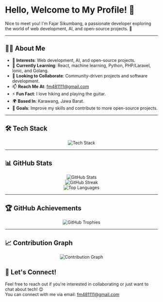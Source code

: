 # Hello, Welcome to My Profile! 👋  
Nice to meet you! I'm Fajar Sikumbang, a passionate developer exploring the world of web development, AI, and open-source projects. 🚀  

---

## 👨‍💻 About Me  
- 👀 **Interests**: Web development, AI, and open-source projects.  
- 🌱 **Currently Learning**: React, machine learning, Python, PHP/Laravel, Ionic, and Golang.  
- 💞️ **Looking to Collaborate**: Community-driven projects and software development.  
- 📫 **Reach Me At**: [fm481111@gmail.com](mailto:fm481111@gmail.com)  
- ⚡ **Fun Fact**: I love hiking and playing the guitar.  
- 🌍 **Based In**: Karawang, Jawa Barat.  
- 🎯 **Goals**: Improve my skills and contribute to more open-source projects.  

---

## 🛠 Tech Stack  
<div align="center">
  <img src="https://skillicons.dev/icons?i=react,laravel,python,php,js,html,css,git,ionic,golang" alt="Tech Stack" />
</div>

---

## 📊 GitHub Stats  

<div align="center">
  <img src="https://github-readme-stats.vercel.app/api?username=fajarsikumbang&show_icons=true&hide_title=true&count_private=true&theme=radical&hide=prs" alt="GitHub Stats" />
  <br />
  <img src="https://github-readme-streak-stats.herokuapp.com/?user=fajarsikumbang&theme=radical" alt="GitHub Streak" />
  <br />
  <img src="https://github-readme-stats.vercel.app/api/top-langs/?username=fajarsikumbang&layout=compact&theme=radical" alt="Top Languages" />
</div>

---

## 🏆 GitHub Achievements  
<div align="center">
  <img src="https://github-profile-trophy.vercel.app/?username=fajarsikumbang&theme=radical&margin-w=15&margin-h=15" alt="GitHub Trophies" />
</div>

---

## 📈 Contribution Graph  
<div align="center">
  <img src="https://github-readme-activity-graph.vercel.app/graph?username=fajarsikumbang&theme=radical" alt="Contribution Graph" />
</div>


## 🌟 Let's Connect!  
Feel free to reach out if you're interested in collaborating or just want to chat about tech! 😊  
You can connect with me via email: [fm481111@gmail.com](mailto:fm481111@gmail.com)  
